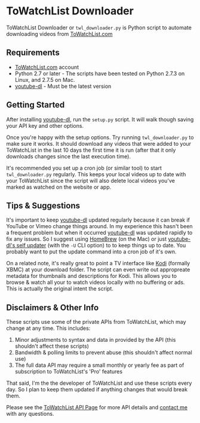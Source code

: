 ToWatchList Downloader
======================
ToWatchList Downloader or `twl_downloader.py` is Python script to automate downloading videos from [ToWatchList.com](https://towatchlist.com)

Requirements
------------
- [ToWatchList.com](https://towatchlist.com) account
- Python 2.7 or later - The scripts have been tested on Python 2.7.3 on Linux, and 2.7.5 on Mac.
- [youtube-dl](http://rg3.github.io/youtube-dl/) - Must be the latest version

Getting Started
---------------
After installing [youtube-dl](http://rg3.github.io/youtube-dl/), run the `setup.py` script.  It will walk though saving your API key and other options.

Once you're happy with the setup options. Try running `twl_downloader.py` to make sure it works. It should download any videos that were added to your ToWatchList in the last 10 days the first time it is run (after that it only downloads changes since the last execution time).

It's recommended you set up a cron job (or similar tool) to start `twl_downloader.py` regularly.  This keeps your local videos up to date with your ToWatchList since the script will also delete local videos you've marked as watched on the website or app.

Tips & Suggestions
------------------
It's important to keep [youtube-dl](http://rg3.github.io/youtube-dl/) updated regularly because it can break if YouTube or Vimeo change things around.  In my experience this hasn't been a frequent problem but when it occurred [youtube-dl](http://rg3.github.io/youtube-dl/) was updated rapidly to fix any issues.  So I suggest using [HomeBrew](http://brew.sh) (on the Mac) or just [youtube-dl's self updater](https://github.com/rg3/youtube-dl/blob/master/README.md#options) (with the `-U` CLI option) to to keep things up to date. You probably want to put the update command into a cron job of it's own.

On a related note, it's really great to point a TV interface like [Kodi](http://kodi.tv) (formally XBMC) at your download folder. The script can even write out appropreate metadata for thumbnails and descriptions for Kodi. This allows you to browse & watch all your to watch videos locally with no buffering or ads.  This is actually the original intent the script.

Disclaimers & Other Info
--------------------------
These scripts use some of the private APIs from ToWatchList, which may change at any time. This includes:

1.  Minor adjustments to syntax and data in provided by the API (this shouldn't affect these scripts)
2.  Bandwidth & polling limits to prevent abuse (this shouldn't affect normal use)
3.  The full data API may require a small monthly or yearly fee as part of subscription to ToWatchList's 'Pro' features

That said, I'm the the developer of ToWatchList and use these scripts every day.  So I plan to keep them updated if anything changes that would break them.

Please see the [ToWatchList API Page](http://towatchlist.com/api) for more API details and [contact me](http://towatchlist.com/pages/contact) with any questions.
